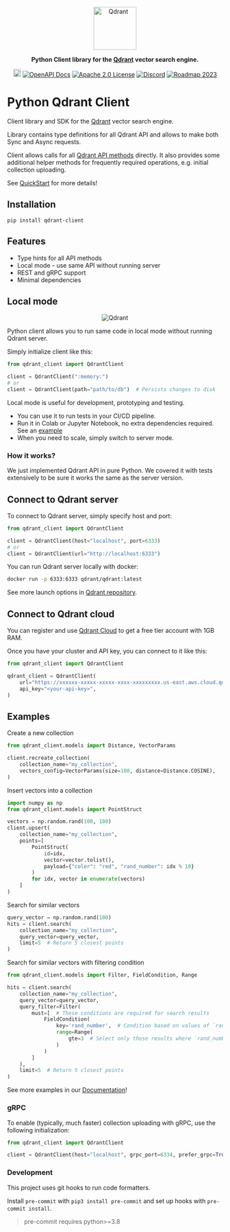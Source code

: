 

<p align="center">
  <img height="100" src="https://github.com/qdrant/qdrant/raw/master/docs/logo.svg" alt="Qdrant">
</p>

<p align="center">
    <b>Python Client library for the <a href="https://github.com/qdrant/qdrant">Qdrant</a> vector search engine.</b>
</p>


<p align=center>
    <a href="https://pypi.org/project/qdrant-client/"><img src="https://badge.fury.io/py/qdrant-client.svg" alt="PyPI version" height="18"></a>
    <a href="https://qdrant.github.io/qdrant/redoc/index.html"><img src="https://img.shields.io/badge/Docs-OpenAPI%203.0-success" alt="OpenAPI Docs"></a>
    <a href="https://github.com/qdrant/qdrant-client/blob/master/LICENSE"><img src="https://img.shields.io/badge/License-Apache%202.0-success" alt="Apache 2.0 License"></a>
    <a href="https://qdrant.to/discord"><img src="https://img.shields.io/badge/Discord-Qdrant-5865F2.svg?logo=discord" alt="Discord"></a>
    <a href="https://qdrant.to/roadmap"><img src="https://img.shields.io/badge/Roadmap-2023-bc1439.svg" alt="Roadmap 2023"></a>
</p>

# Python Qdrant Client

Client library and SDK for the [Qdrant](https://github.com/qdrant/qdrant) vector search engine.

Library contains type definitions for all Qdrant API and allows to make both Sync and Async requests.

Client allows calls for all [Qdrant API methods](https://qdrant.github.io/qdrant/redoc/index.html) directly.
It also provides some additional helper methods for frequently required operations, e.g. initial collection uploading.

See [QuickStart](https://qdrant.tech/documentation/quick_start/#create-collection) for more details!

## Installation

```
pip install qdrant-client
```

## Features

- Type hints for all API methods
- Local mode - use same API without running server
- REST and gRPC support
- Minimal dependencies

## Local mode

<p align="center">
  <!--- https://github.com/qdrant/qdrant-client/raw/master -->
  <img max-height="180" src="docs/images/try-develop-deploy.png" alt="Qdrant">
</p>

Python client allows you to run same code in local mode without running Qdrant server.

Simply initialize client like this:

```python
from qdrant_client import QdrantClient

client = QdrantClient(":memory:")
# or
client = QdrantClient(path="path/to/db")  # Persists changes to disk
```

Local mode is useful for development, prototyping and testing.

- You can use it to run tests in your CI/CD pipeline.
- Run it in Colab or Jupyter Notebook, no extra dependencies required. See an [example](https://colab.research.google.com/drive/1Bz8RSVHwnNDaNtDwotfPj0w7AYzsdXZ-?usp=sharing)
- When you need to scale, simply switch to server mode.

### How it works?

We just implemented Qdrant API in pure Python.
We covered it with tests extensively to be sure it works the same as the server version.

## Connect to Qdrant server

To connect to Qdrant server, simply specify host and port:

```python
from qdrant_client import QdrantClient

client = QdrantClient(host="localhost", port=6333)
# or
client = QdrantClient(url="http://localhost:6333")
```

You can run Qdrant server locally with docker:

```bash
docker run -p 6333:6333 qdrant/qdrant:latest
```

See more launch options in [Qdrant repository](https://github.com/qdrant/qdrant#usage).


## Connect to Qdrant cloud

You can register and use [Qdrant Cloud](https://cloud.qdrant.io/) to get a free tier account with 1GB RAM.

Once you have your cluster and API key, you can connect to it like this:

```python
from qdrant_client import QdrantClient

qdrant_client = QdrantClient(
    url="https://xxxxxx-xxxxx-xxxxx-xxxx-xxxxxxxxx.us-east.aws.cloud.qdrant.io:6333",
    api_key="<your-api-key>",
)
```

## Examples


Create a new collection
```python
from qdrant_client.models import Distance, VectorParams

client.recreate_collection(
    collection_name="my_collection",
    vectors_config=VectorParams(size=100, distance=Distance.COSINE),
)
```

Insert vectors into a collection

```python
import numpy as np
from qdrant_client.models import PointStruct

vectors = np.random.rand(100, 100)
client.upsert(
    collection_name="my_collection",
    points=[
        PointStruct(
            id=idx,
            vector=vector.tolist(),
            payload={"color": "red", "rand_number": idx % 10}
        )
        for idx, vector in enumerate(vectors)
    ]
)
```

Search for similar vectors

```python
query_vector = np.random.rand(100)
hits = client.search(
    collection_name="my_collection",
    query_vector=query_vector,
    limit=5  # Return 5 closest points
)
```

Search for similar vectors with filtering condition

```python
from qdrant_client.models import Filter, FieldCondition, Range

hits = client.search(
    collection_name="my_collection",
    query_vector=query_vector,
    query_filter=Filter(
        must=[  # These conditions are required for search results
            FieldCondition(
                key='rand_number',  # Condition based on values of `rand_number` field.
                range=Range(
                    gte=3  # Select only those results where `rand_number` >= 3
                )
            )
        ]
    ),
    limit=5  # Return 5 closest points
)
```

See more examples in our [Documentation](https://qdrant.tech/documentation/)!

### gRPC

To enable (typically, much faster) collection uploading with gRPC, use the following initialization:

```python
from qdrant_client import QdrantClient

client = QdrantClient(host="localhost", grpc_port=6334, prefer_grpc=True)
```


### Development

This project uses git hooks to run code formatters.

Install `pre-commit` with `pip3 install pre-commit` and set up hooks with `pre-commit install`.

> pre-commit requires python>=3.8
